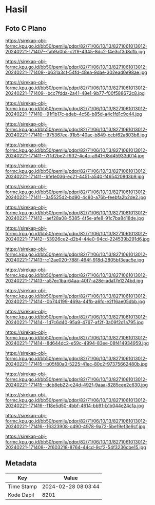 # Hasil

## Foto C Plano

https://sirekap-obj-formc.kpu.go.id/bb50/pemilu/pdpr/82/71/06/10/13/8271061013012-20240221-171407--fab9a0b5-c2f9-4345-8dc2-f4e3cf3d8dfb.jpg

https://sirekap-obj-formc.kpu.go.id/bb50/pemilu/pdpr/82/71/06/10/13/8271061013012-20240221-171409--b631a3cf-54fd-48ea-9dae-302ead0e98ae.jpg

https://sirekap-obj-formc.kpu.go.id/bb50/pemilu/pdpr/82/71/06/10/13/8271061013012-20240221-171409--bcc7fdda-2a41-48e1-9b77-f00f588672c8.jpg

https://sirekap-obj-formc.kpu.go.id/bb50/pemilu/pdpr/82/71/06/10/13/8271061013012-20240221-171410--91f1b17c-adeb-4c58-b85d-a4c1fd1c9c44.jpg

https://sirekap-obj-formc.kpu.go.id/bb50/pemilu/pdpr/82/71/06/10/13/8271061013012-20240221-171410--975367ee-91b5-40ac-b849-ccbf62a803b6.jpg

https://sirekap-obj-formc.kpu.go.id/bb50/pemilu/pdpr/82/71/06/10/13/8271061013012-20240221-171411--7f1d2be2-f932-4c4c-a941-08d45933d014.jpg

https://sirekap-obj-formc.kpu.go.id/bb50/pemilu/pdpr/82/71/06/10/13/8271061013012-20240221-171411--6fe1e036-ec21-4451-a540-f4654208d3b9.jpg

https://sirekap-obj-formc.kpu.go.id/bb50/pemilu/pdpr/82/71/06/10/13/8271061013012-20240221-171411--3a5525d2-bd90-4c80-a76b-feebfa2b2de2.jpg

https://sirekap-obj-formc.kpu.go.id/bb50/pemilu/pdpr/82/71/06/10/13/8271061013012-20240221-171412--aef28a08-5385-4f5e-afe8-91c7ba8418de.jpg

https://sirekap-obj-formc.kpu.go.id/bb50/pemilu/pdpr/82/71/06/10/13/8271061013012-20240221-171412--53926ce2-d2b4-44e0-94cd-224539b291d6.jpg

https://sirekap-obj-formc.kpu.go.id/bb50/pemilu/pdpr/82/71/06/10/13/8271061013012-20240221-171413--c12ae020-788f-464f-918d-2805bf3eac5e.jpg

https://sirekap-obj-formc.kpu.go.id/bb50/pemilu/pdpr/82/71/06/10/13/8271061013012-20240221-171413--a57ec1ba-64aa-40f7-a28e-ada17e1274bd.jpg

https://sirekap-obj-formc.kpu.go.id/bb50/pemilu/pdpr/82/71/06/10/13/8271061013012-20240221-171414--0b744199-469a-44fb-a6fc-e2f16ae05dbb.jpg

https://sirekap-obj-formc.kpu.go.id/bb50/pemilu/pdpr/82/71/06/10/13/8271061013012-20240221-171414--1d7c6d40-95a9-4767-af2f-3a09f2d1a795.jpg

https://sirekap-obj-formc.kpu.go.id/bb50/pemilu/pdpr/82/71/06/10/13/8271061013012-20240221-171414--8d644dc2-e59c-4994-83ee-08f414934959.jpg

https://sirekap-obj-formc.kpu.go.id/bb50/pemilu/pdpr/82/71/06/10/13/8271061013012-20240221-171415--b05f80a0-5225-41ec-80c2-97375662480b.jpg

https://sirekap-obj-formc.kpu.go.id/bb50/pemilu/pdpr/82/71/06/10/13/8271061013012-20240221-171415--dcb8eb22-c24d-492f-9aaa-8285cee2c630.jpg

https://sirekap-obj-formc.kpu.go.id/bb50/pemilu/pdpr/82/71/06/10/13/8271061013012-20240221-171416--118e5d50-4bbf-4614-bb91-b1b044e24c1a.jpg

https://sirekap-obj-formc.kpu.go.id/bb50/pemilu/pdpr/82/71/06/10/13/8271061013012-20240221-171416--16323908-c490-4978-9a72-5be19ef3e9cf.jpg

https://sirekap-obj-formc.kpu.go.id/bb50/pemilu/pdpr/82/71/06/10/13/8271061013012-20240221-171408--2f603218-8764-44cd-9cf2-54f3236cbe15.jpg


## Metadata

| Key        | Value               |
| ---------- | ------------------- |
| Time Stamp | 2024-02-28 08:03:44 |
| Kode Dapil | 8201                |



